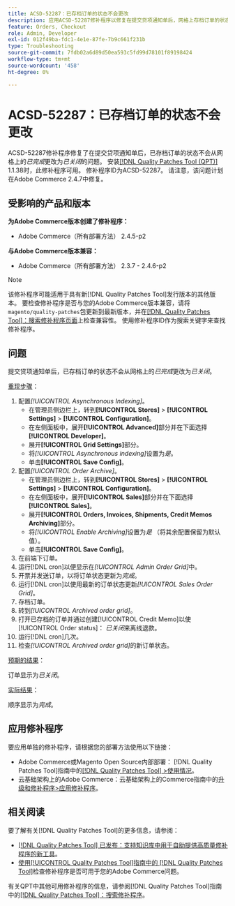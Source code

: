 ```yaml
---
title: ACSD-52287：已存档订单的状态不会更改
description: 应用ACSD-52287修补程序以修复在提交贷项通知单后，网格上存档订单的状态不会从*已完成*更改为*已关闭*的Adobe Commerce问题。
feature: Orders, Checkout
role: Admin, Developer
exl-id: 012f49ba-fdc1-4e1e-87fe-7b9c661f231b
type: Troubleshooting
source-git-commit: 7fdb02a6d89d50ea593c5fd99d78101f89198424
workflow-type: tm+mt
source-wordcount: '458'
ht-degree: 0%

---
```


# ACSD-52287：已存档订单的状态不会更改

ACSD-52287修补程序修复了在提交贷项通知单后，已存档订单的状态不会从网格上的&#x200B;*已完成*&#x200B;更改为&#x200B;*已关闭*&#x200B;的问题。 安装[[!DNL Quality Patches Tool (QPT)]](https://experienceleague.adobe.com/en/docs/commerce-operations/tools/quality-patches-tool/quality-patches-tool-to-self-serve-quality-patches) 1.1.38时，此修补程序可用。 修补程序ID为ACSD-52287。 请注意，该问题计划在Adobe Commerce 2.4.7中修复。

## 受影响的产品和版本

**为Adobe Commerce版本创建了修补程序：**

* Adobe Commerce（所有部署方法） 2.4.5-p2

**与Adobe Commerce版本兼容：**

* Adobe Commerce（所有部署方法） 2.3.7 - 2.4.6-p2

>[!NOTE]
>
>该修补程序可能适用于具有新[!DNL Quality Patches Tool]发行版本的其他版本。 要检查修补程序是否与您的Adobe Commerce版本兼容，请将`magento/quality-patches`包更新到最新版本，并在[[!DNL Quality Patches Tool]：搜索修补程序页面](https://experienceleague.adobe.com/tools/commerce-quality-patches/index.html)上检查兼容性。 使用修补程序ID作为搜索关键字来查找修补程序。

## 问题

提交贷项通知单后，已存档订单的状态不会从网格上的&#x200B;*已完成*&#x200B;更改为&#x200B;*已关闭*。

<u>重现步骤</u>：

1. 配置&#x200B;*[!UICONTROL Asynchronous Indexing]*。
   * 在管理员侧边栏上，转到&#x200B;**[!UICONTROL Stores]** > **[!UICONTROL Settings]** > **[!UICONTROL Configuration]**。
   * 在左侧面板中，展开&#x200B;**[!UICONTROL Advanced]**&#x200B;部分并在下面选择&#x200B;**[!UICONTROL Developer]**。
   * 展开&#x200B;**[!UICONTROL Grid Settings]**&#x200B;部分。
   * 将&#x200B;*[!UICONTROL Asynchronous indexing]*&#x200B;设置为&#x200B;*是*。
   * 单击&#x200B;**[!UICONTROL Save Config]**。
1. 配置&#x200B;*[!UICONTROL Order Archive]*。
   * 在管理员侧边栏上，转到&#x200B;**[!UICONTROL Stores]** > **[!UICONTROL Settings]** > **[!UICONTROL Configuration]**。
   * 在左侧面板中，展开&#x200B;**[!UICONTROL Sales]**&#x200B;部分并在下面选择&#x200B;**[!UICONTROL Sales]**。
   * 展开&#x200B;**[!UICONTROL Orders, Invoices, Shipments, Credit Memos Archiving]**&#x200B;部分。
   * 将&#x200B;*[!UICONTROL Enable Archiving]*&#x200B;设置为&#x200B;*是* （将其余配置保留为默认值）。
   * 单击&#x200B;**[!UICONTROL Save Config]**。
1. 在前端下订单。
1. 运行[!DNL cron]以便显示在&#x200B;*[!UICONTROL Admin Order Grid]*&#x200B;中。
1. 开票并发送订单，以将订单状态更新为&#x200B;*完成*。
1. 运行[!DNL cron]以使用最新的订单状态更新&#x200B;*[!UICONTROL Sales Order Grid]*。
1. 存档订单。
1. 转到&#x200B;*[!UICONTROL Archived order grid]*。
1. 打开已存档的订单并通过创建[!UICONTROL Credit Memo]以使[!UICONTROL Order status]： *已关闭*&#x200B;来离线退款。
1. 运行[!DNL cron]几次。
1. 检查&#x200B;*[!UICONTROL Archived order grid]*&#x200B;的新订单状态。

<u>预期的结果</u>：

订单显示为&#x200B;*已关闭*。

<u>实际结果</u>：

顺序显示为&#x200B;*完成*。

## 应用修补程序

要应用单独的修补程序，请根据您的部署方法使用以下链接：

* Adobe Commerce或Magento Open Source内部部署： [!DNL Quality Patches Tool]指南中的[[!DNL Quality Patches Tool] >使用情况](/help/tools/quality-patches-tool/usage.md)。
* 云基础架构上的Adobe Commerce：云基础架构上的Commerce指南中的[升级和修补程序>应用修补程序](https://experienceleague.adobe.com/docs/commerce-cloud-service/user-guide/develop/upgrade/apply-patches.html)。

## 相关阅读

要了解有关[!DNL Quality Patches Tool]的更多信息，请参阅：

* [[!DNL Quality Patches Tool] 已发布：支持知识库中用于自助提供高质量修补程序的新工具](https://experienceleague.adobe.com/en/docs/commerce-operations/tools/quality-patches-tool/quality-patches-tool-to-self-serve-quality-patches)。
* [使用[!UICONTROL Quality Patches Tool]指南中的 [!DNL Quality Patches Tool]](/help/tools/quality-patches-tool/patches-available-in-qpt/check-patch-for-magento-issue-with-magento-quality-patches.md)检查修补程序是否可用于您的Adobe Commerce问题。


有关QPT中其他可用修补程序的信息，请参阅[!DNL Quality Patches Tool]指南中的[[!DNL Quality Patches Tool]：搜索修补程序](https://experienceleague.adobe.com/tools/commerce-quality-patches/index.html)。
